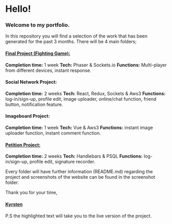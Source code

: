 # Hello!
### Welcome to my portfolio.
In this repository you will find a selection of the work that has been generated for the past 3 months.
There will be 4 main folders;

#### [Final Project (Fighting Game):](http://super-spiced-brothers.herokuapp.com/)
**Completion time:** 1 week
**Tech:** Phaser & Sockets.io
**Functions:** Multi-player from different devices, instant response.

#### Social Network Project:
**Completion time:** 2 weeks
**Tech:** React, Redux, Sockets & Aws3
**Functions:** log-in/sign-up, profile edit, image uploader, online/chat function, friend button, notification
feature.

#### Imageboard Project:
**Completion time:** 1 week
**Tech:** Vue & Aws3
**Functions:** instant image uploader function, instant comment function.

#### [Petition Project:](https://spiced-sesame.herokuapp.com)
**Completion time:** 2 weeks
**Tech:** Handlebars & PSQL
**Functions:** log-in/sign-up, profile edit, signature recorder.

Every folder will have further information (README.md) regarding the project and screenshots of the website can be found in the screenshot folder.

Thank you for your time,
#### [Kyrsten](https://kgrim.github.io/kyrstengrima)

P.S the highlighted text will take you to the live version of the project.
